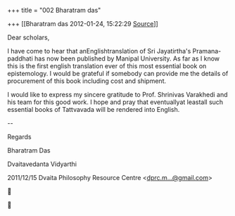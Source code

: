 +++
title = "002 Bharatram das"

+++
[[Bharatram das	2012-01-24, 15:22:29 [Source](https://groups.google.com/g/bvparishat/c/MSphnW9OA7k)]]



Dear scholars,

  

I have come to hear that anEnglishtranslation of Sri Jayatirtha's
Pramana-paddhati has now been published by Manipal University. As far as I know this is the first english translation ever of this most essential book on epistemology. I would be grateful if somebody can provide me the details of procurement of this book including cost and shipment.

  

I would like to express my sincere gratitude to Prof. Shrinivas Varakhedi and his team for this good work. I hope and pray that eventuallyat leastall such essential books of Tattvavada will be rendered into English.  



--

Regards

  

Bharatram Das

Dvaitavedanta Vidyarthi

  
  

2011/12/15 Dvaita Philosophy Resource Centre \<[dprc.m...@gmail.com]()\>  





